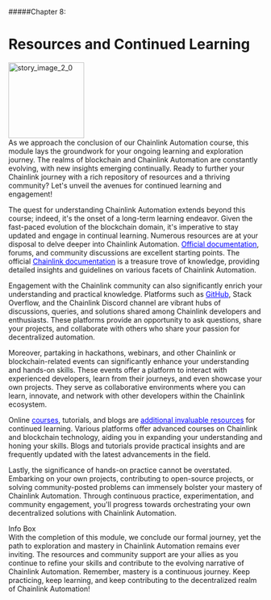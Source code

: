 #####Chapter 8:

# Resources and Continued Learning

<ContentWrapp>
  <div class="imgContainer">
    <img alt="story_image_2_0" src="/images/chapter/man.svg" width="150px" height="150px">
  </div>

  <div class="itemsContainer">
    <div class="item-text">
   As we approach the conclusion of our Chainlink Automation course, this module lays the groundwork for your ongoing learning and exploration journey. The realms of blockchain and Chainlink Automation are constantly evolving, with new insights emerging continually. Ready to further your Chainlink journey with a rich repository of resources and a thriving community? Let's unveil the avenues for continued learning and engagement!
    </div>
  </div>
</ContentWrapp>

The quest for understanding Chainlink Automation extends beyond this course; indeed, it's the onset of a long-term learning endeavor. Given the fast-paced evolution of the blockchain domain, it's imperative to stay updated and engage in continual learning. Numerous resources are at your disposal to delve deeper into Chainlink Automation. <a style=" color:blue" href="https://docs.chain.link/">Official documentation</a>, forums, and community discussions are excellent starting points. The official <a style=" color:blue" href="https://docs.chain.link/chainlink-automation/">Chainlink documentation</a> is a treasure trove of knowledge, providing detailed insights and guidelines on various facets of Chainlink Automation.

Engagement with the Chainlink community can also significantly enrich your understanding and practical knowledge. Platforms such as <a style=" color:blue" href="https://github.com/smartcontractkit">GitHub</a>, Stack Overflow, and the Chainlink Discord channel are vibrant hubs of discussions, queries, and solutions shared among Chainlink developers and enthusiasts. These platforms provide an opportunity to ask questions, share your projects, and collaborate with others who share your passion for decentralized automation.

Moreover, partaking in hackathons, webinars, and other Chainlink or blockchain-related events can significantly enhance your understanding and hands-on skills. These events offer a platform to interact with experienced developers, learn from their journeys, and even showcase your own projects. They serve as collaborative environments where you can learn, innovate, and network with other developers within the Chainlink ecosystem.

Online <a style=" color:blue" href="https://www.youtube.com/watch?v=dj0impNJdls">courses</a>, tutorials, and blogs are <a style=" color:blue" href="https://docs.chain.link/getting-started/other-tutorials?parent=automation">additional invaluable resources</a> for continued learning. Various platforms offer advanced courses on Chainlink and blockchain technology, aiding you in expanding your understanding and honing your skills. Blogs and tutorials provide practical insights and are frequently updated with the latest advancements in the field.

Lastly, the significance of hands-on practice cannot be overstated. Embarking on your own projects, contributing to open-source projects, or solving community-posted problems can immensely bolster your mastery of Chainlink Automation. Through continuous practice, experimentation, and community engagement, you'll progress towards orchestrating your own decentralized solutions with Chainlink Automation.

<MissionContainer>
  <div className="title">Info Box</div>
    <div className="description">
   With the completion of this module, we conclude our formal journey, yet the path to exploration and mastery in Chainlink Automation remains ever inviting. The resources and community support are your allies as you continue to refine your skills and contribute to the evolving narrative of Chainlink Automation. Remember, mastery is a continuous journey. Keep practicing, keep learning, and keep contributing to the decentralized realm of Chainlink Automation!
    </div>
</MissionContainer>
